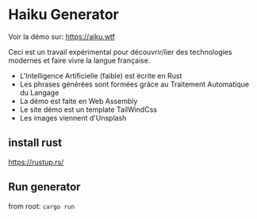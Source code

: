 # Haiku Generator

Voir la démo sur: https://aiku.wtf

Ceci est un travail expérimental pour découvrir/lier des technologies modernes et faire vivre la langue française.

- L'Intelligence Artificielle (faible) est écrite en Rust
- Les phrases générées sont formées grâce au Traitement Automatique du Langage
- La démo est faite en Web Assembly
- Le site démo est un template TailWindCss
- Les images viennent d'Unsplash


## install rust
https://rustup.rs/

## Run generator
from root: `cargo run`
